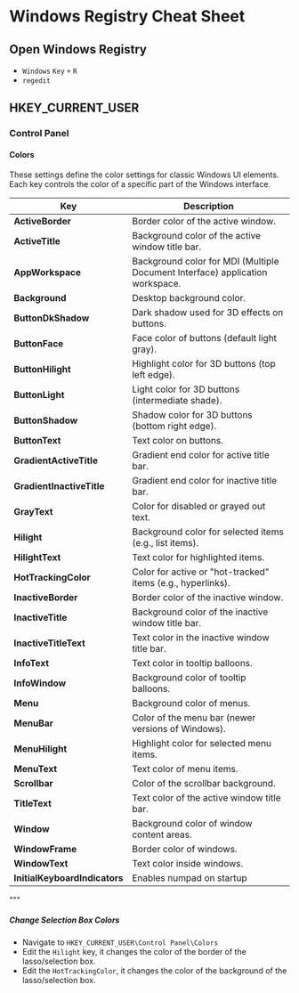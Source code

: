 # Windows Registry Cheat Sheet

## Open Windows Registry 

- `Windows` `Key` `+` `R`
- `regedit`

## HKEY_CURRENT_USER

### Control Panel 

#### Colors 

These settings define the color settings for classic Windows UI elements. Each key controls the color of a specific part of the Windows interface.

| Key                         | Description |
|----------------------------|-------------|
| **ActiveBorder**           | Border color of the active window. |
| **ActiveTitle**            | Background color of the active window title bar. |
| **AppWorkspace**           | Background color for MDI (Multiple Document Interface) application workspace. |
| **Background**             | Desktop background color. |
| **ButtonDkShadow**         | Dark shadow used for 3D effects on buttons. |
| **ButtonFace**             | Face color of buttons (default light gray). |
| **ButtonHilight**          | Highlight color for 3D buttons (top left edge). |
| **ButtonLight**            | Light color for 3D buttons (intermediate shade). |
| **ButtonShadow**           | Shadow color for 3D buttons (bottom right edge). |
| **ButtonText**             | Text color on buttons. |
| **GradientActiveTitle**    | Gradient end color for active title bar. |
| **GradientInactiveTitle**  | Gradient end color for inactive title bar. |
| **GrayText**               | Color for disabled or grayed out text. |
| **Hilight**                | Background color for selected items (e.g., list items). |
| **HilightText**            | Text color for highlighted items. |
| **HotTrackingColor**       | Color for active or "hot-tracked" items (e.g., hyperlinks). |
| **InactiveBorder**         | Border color of the inactive window. |
| **InactiveTitle**          | Background color of the inactive window title bar. |
| **InactiveTitleText**      | Text color in the inactive window title bar. |
| **InfoText**               | Text color in tooltip balloons. |
| **InfoWindow**             | Background color of tooltip balloons. |
| **Menu**                   | Background color of menus. |
| **MenuBar**                | Color of the menu bar (newer versions of Windows). |
| **MenuHilight**            | Highlight color for selected menu items. |
| **MenuText**               | Text color of menu items. |
| **Scrollbar**              | Color of the scrollbar background. |
| **TitleText**              | Text color of the active window title bar. |
| **Window**                 | Background color of window content areas. |
| **WindowFrame**            | Border color of windows. |
| **WindowText**             | Text color inside windows. |
| **InitialKeyboardIndicators** | Enables numpad on startup |
"""

##### Change Selection Box Colors 
- Navigate to `HKEY_CURRENT_USER\Control Panel\Colors`
- Edit the `Hilight` key, it changes the color of the border of the lasso/selection box.
- Edit the `HotTrackingColor`, it changes the color of the background of the lasso/selection box.
